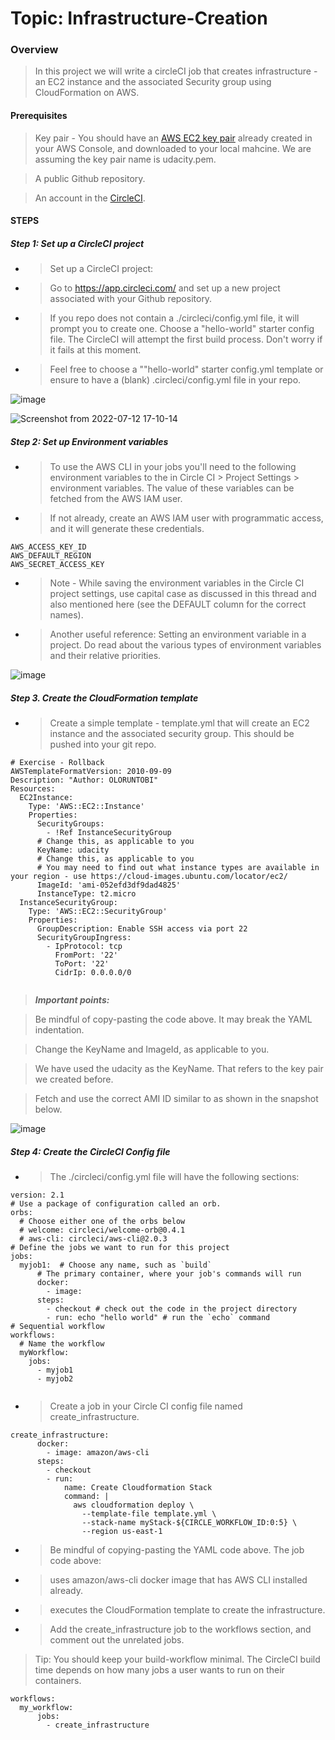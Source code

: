# Topic: Infrastructure-Creation

### Overview

> In this project we will write a circleCI job that creates infrastructure - an EC2 instance and the associated Security group using CloudFormation on AWS.

#### Prerequisites

> Key pair - You should have an [AWS EC2 key pair](https://docs.aws.amazon.com/AWSEC2/latest/UserGuide/ec2-key-pairs.html#having-ec2-create-your-key-pair)  already created in your AWS Console, and downloaded to your local mahcine. We are assuming the key pair name is udacity.pem.

> A public Github repository.

> An account in the [CircleCI](https://app.circleci.com/).

#### STEPS

##### Step 1: Set up a CircleCI project
- > Set up a CircleCI project:

- > Go to https://app.circleci.com/ and set up a new project associated with your Github repository.

- > If you repo does not contain a ./circleci/config.yml file, it will prompt you to create one. Choose a "hello-world" starter config file. The CircleCI will attempt the first build process. Don't worry if it fails at this moment.

- > Feel free to choose a ""hello-world" starter config.yml template or ensure to have a (blank) .circleci/config.yml file in your repo.

![image](https://user-images.githubusercontent.com/40290711/178592636-08d126ae-d61a-4f39-9dcd-75af47b69c17.png)

![Screenshot from 2022-07-12 17-10-14](https://user-images.githubusercontent.com/40290711/178594066-0d8141e9-a92f-4213-a766-47a4bd8dd15d.png)



##### Step 2: Set up Environment variables

- > To use the AWS CLI in your jobs you'll need to the following environment variables to the in Circle CI > Project Settings > environment variables. The value of these variables can be fetched from the AWS IAM user.

- > If not already, create an AWS IAM user with programmatic access, and it will generate these credentials.
```
AWS_ACCESS_KEY_ID
AWS_DEFAULT_REGION
AWS_SECRET_ACCESS_KEY
```

- > Note - While saving the environment variables in the Circle CI project settings, use capital case as discussed in this thread and also mentioned here (see the DEFAULT column for the correct names).

- > Another useful reference: Setting an environment variable in a project. Do read about the various types of environment variables and their relative priorities.

![image](https://user-images.githubusercontent.com/40290711/178605234-8eaa991d-a459-4a89-9def-0f70ae8df33b.png)

##### Step 3. Create the CloudFormation template
- > Create a simple template - template.yml that will create an EC2 instance and the associated security group. This should be pushed into your git repo.

```
# Exercise - Rollback
AWSTemplateFormatVersion: 2010-09-09
Description: "Author: OLORUNTOBI"
Resources:
  EC2Instance:
    Type: 'AWS::EC2::Instance'
    Properties:
      SecurityGroups:
        - !Ref InstanceSecurityGroup
      # Change this, as applicable to you      
      KeyName: udacity
      # Change this, as applicable to you
      # You may need to find out what instance types are available in your region - use https://cloud-images.ubuntu.com/locator/ec2/
      ImageId: 'ami-052efd3df9dad4825' 
      InstanceType: t2.micro
  InstanceSecurityGroup:
    Type: 'AWS::EC2::SecurityGroup'
    Properties:
      GroupDescription: Enable SSH access via port 22
      SecurityGroupIngress:
        - IpProtocol: tcp
          FromPort: '22'
          ToPort: '22'
          CidrIp: 0.0.0.0/0 


```
> ***Important points:***

> Be mindful of copy-pasting the code above. It may break the YAML indentation.

> Change the KeyName and ImageId, as applicable to you.

> We have used the udacity as the KeyName. That refers to the key pair we created before.

> Fetch and use the correct AMI ID similar to as shown in the snapshot below.

![image](https://user-images.githubusercontent.com/40290711/178607192-4c78c028-3498-4a6a-af65-3aeb89dcf2d1.png)

##### Step 4: Create the CircleCI Config file

- > The ./circleci/config.yml file will have the following sections:


```
version: 2.1
# Use a package of configuration called an orb.
orbs:
  # Choose either one of the orbs below
  # welcome: circleci/welcome-orb@0.4.1
  # aws-cli: circleci/aws-cli@2.0.3
# Define the jobs we want to run for this project
jobs:
  myjob1:  # Choose any name, such as `build`
      # The primary container, where your job's commands will run
      docker:
        - image: 
      steps:
        - checkout # check out the code in the project directory
        - run: echo "hello world" # run the `echo` command
# Sequential workflow
workflows:
  # Name the workflow
  myWorkflow:
    jobs:
      - myjob1
      - myjob2
      
```

- > Create a job in your Circle CI config file named create_infrastructure.

```
create_infrastructure: 
      docker:
        - image: amazon/aws-cli
      steps:
        - checkout
        - run:
            name: Create Cloudformation Stack
            command: |
              aws cloudformation deploy \
                --template-file template.yml \
                --stack-name myStack-${CIRCLE_WORKFLOW_ID:0:5} \
                --region us-east-1
```
- > Be mindful of copying-pasting the YAML code above. The job code above:

- > uses amazon/aws-cli docker image that has AWS CLI installed already.

- > executes the CloudFormation template to create the infrastructure.

- > Add the create_infrastructure job to the workflows section, and comment out the unrelated jobs.

> Tip: You should keep your build-workflow minimal. The CircleCI build time depends on how many jobs a user wants to run on their containers.

```
workflows:
  my_workflow:
      jobs:
        - create_infrastructure
```                
